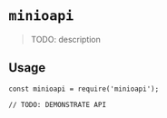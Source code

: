 # `minioapi`

> TODO: description

## Usage

```
const minioapi = require('minioapi');

// TODO: DEMONSTRATE API
```

